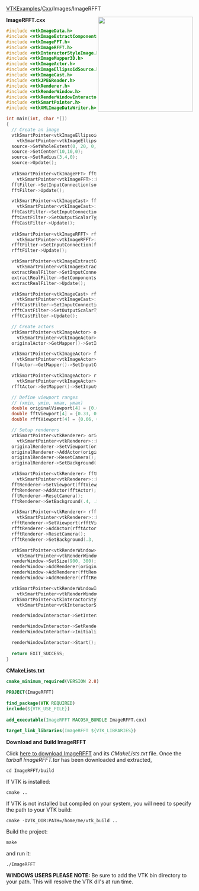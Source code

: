 [VTKExamples](/home/)/[Cxx](/Cxx)/Images/ImageRFFT

<img align="right" src="https://github.com/lorensen/VTKExamples/blob/gh-pages/Testing/Baseline/Images/TestImageRFFT.png?raw=true" width="256" />

**ImageRFFT.cxx**
```c++
#include <vtkImageData.h>
#include <vtkImageExtractComponents.h>
#include <vtkImageFFT.h>
#include <vtkImageRFFT.h>
#include <vtkInteractorStyleImage.h>
#include <vtkImageMapper3D.h>
#include <vtkImageActor.h>
#include <vtkImageEllipsoidSource.h>
#include <vtkImageCast.h>
#include <vtkJPEGReader.h>
#include <vtkRenderer.h>
#include <vtkRenderWindow.h>
#include <vtkRenderWindowInteractor.h>
#include <vtkSmartPointer.h>
#include <vtkXMLImageDataWriter.h>

int main(int, char *[])
{
  // Create an image
  vtkSmartPointer<vtkImageEllipsoidSource> source =
    vtkSmartPointer<vtkImageEllipsoidSource>::New();
  source->SetWholeExtent(0, 20, 0, 20, 0, 0);
  source->SetCenter(10,10,0);
  source->SetRadius(3,4,0);
  source->Update();
  
  vtkSmartPointer<vtkImageFFT> fftFilter = 
    vtkSmartPointer<vtkImageFFT>::New();
  fftFilter->SetInputConnection(source->GetOutputPort());
  fftFilter->Update();

  vtkSmartPointer<vtkImageCast> fftCastFilter =
    vtkSmartPointer<vtkImageCast>::New();
  fftCastFilter->SetInputConnection(fftFilter->GetOutputPort());
  fftCastFilter->SetOutputScalarTypeToUnsignedChar();
  fftCastFilter->Update();
  
  vtkSmartPointer<vtkImageRFFT> rfftFilter =
    vtkSmartPointer<vtkImageRFFT>::New();
  rfftFilter->SetInputConnection(fftFilter->GetOutputPort());
  rfftFilter->Update();

  vtkSmartPointer<vtkImageExtractComponents> extractRealFilter =
    vtkSmartPointer<vtkImageExtractComponents>::New();
  extractRealFilter->SetInputConnection(rfftFilter->GetOutputPort());
  extractRealFilter->SetComponents(0);
  extractRealFilter->Update();

  vtkSmartPointer<vtkImageCast> rfftCastFilter =
    vtkSmartPointer<vtkImageCast>::New();
  rfftCastFilter->SetInputConnection(extractRealFilter->GetOutputPort());
  rfftCastFilter->SetOutputScalarTypeToUnsignedChar();
  rfftCastFilter->Update();

  // Create actors
  vtkSmartPointer<vtkImageActor> originalActor =
    vtkSmartPointer<vtkImageActor>::New();
  originalActor->GetMapper()->SetInputConnection(source->GetOutputPort());

  vtkSmartPointer<vtkImageActor> fftActor =
    vtkSmartPointer<vtkImageActor>::New();
  fftActor->GetMapper()->SetInputConnection(fftCastFilter->GetOutputPort());

  vtkSmartPointer<vtkImageActor> rfftActor =
    vtkSmartPointer<vtkImageActor>::New();
  rfftActor->GetMapper()->SetInputConnection(rfftCastFilter->GetOutputPort());

  // Define viewport ranges
  // (xmin, ymin, xmax, ymax)
  double originalViewport[4] = {0.0, 0.0, 0.33, 1.0};
  double fftViewport[4] = {0.33, 0.0, 0.66, 1.0};
  double rfftViewport[4] = {0.66, 0.0, 1.0, 1.0};

  // Setup renderers
  vtkSmartPointer<vtkRenderer> originalRenderer =
    vtkSmartPointer<vtkRenderer>::New();
  originalRenderer->SetViewport(originalViewport);
  originalRenderer->AddActor(originalActor);
  originalRenderer->ResetCamera();
  originalRenderer->SetBackground(.4, .5, .6);

  vtkSmartPointer<vtkRenderer> fftRenderer =
    vtkSmartPointer<vtkRenderer>::New();
  fftRenderer->SetViewport(fftViewport);
  fftRenderer->AddActor(fftActor);
  fftRenderer->ResetCamera();
  fftRenderer->SetBackground(.4, .5, .7);

  vtkSmartPointer<vtkRenderer> rfftRenderer =
    vtkSmartPointer<vtkRenderer>::New();
  rfftRenderer->SetViewport(rfftViewport);
  rfftRenderer->AddActor(rfftActor);
  rfftRenderer->ResetCamera();
  rfftRenderer->SetBackground(.3, .5, .8);

  vtkSmartPointer<vtkRenderWindow> renderWindow =
    vtkSmartPointer<vtkRenderWindow>::New();
  renderWindow->SetSize(900, 300);
  renderWindow->AddRenderer(originalRenderer);
  renderWindow->AddRenderer(fftRenderer);
  renderWindow->AddRenderer(rfftRenderer);

  vtkSmartPointer<vtkRenderWindowInteractor> renderWindowInteractor =
    vtkSmartPointer<vtkRenderWindowInteractor>::New();
  vtkSmartPointer<vtkInteractorStyleImage> style =
    vtkSmartPointer<vtkInteractorStyleImage>::New();

  renderWindowInteractor->SetInteractorStyle(style);

  renderWindowInteractor->SetRenderWindow(renderWindow);
  renderWindowInteractor->Initialize();

  renderWindowInteractor->Start();
  
  return EXIT_SUCCESS;
}
```
**CMakeLists.txt**
```cmake
cmake_minimum_required(VERSION 2.8)
 
PROJECT(ImageRFFT)
 
find_package(VTK REQUIRED)
include(${VTK_USE_FILE})
 
add_executable(ImageRFFT MACOSX_BUNDLE ImageRFFT.cxx)
 
target_link_libraries(ImageRFFT ${VTK_LIBRARIES})
```

**Download and Build ImageRFFT**

Click [here to download ImageRFFT](https://github.com/lorensen/VTKWikiExamplesTarballs/raw/master/ImageRFFT.tar) and its *CMakeLists.txt* file.
Once the *tarball ImageRFFT.tar* has been downloaded and extracted,
```
cd ImageRFFT/build 
```
If VTK is installed:
```
cmake ..
```
If VTK is not installed but compiled on your system, you will need to specify the path to your VTK build:
```
cmake -DVTK_DIR:PATH=/home/me/vtk_build ..
```
Build the project:
```
make
```
and run it:
```
./ImageRFFT
```
**WINDOWS USERS PLEASE NOTE:** Be sure to add the VTK bin directory to your path. This will resolve the VTK dll's at run time.

